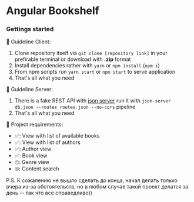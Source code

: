 # Angular Bookshelf
### Gettings started

🚀 Guideline Client:

  1. Clone repository itself via ```git clone [repository link]``` in your prefirable terminal or download with **.zip** format
  2. Install dependencies rather with ```yarn``` or ```npm install``` (```npm i```)
  3. From npm scripts run ```yarn start``` or ```npm start``` to serve application
  4. That's all what you need

🚀 Guideline Server:
  
  1. There is a fake REST API with [json server](https://github.com/typicode/json-server) run it with ```json-server db.json --routes routes.json --no-cors``` pipeline
  2. That's all what you need
  
🚀 Project requirements:
  
  * ✅: View with list of available books
  * ✅: View with list of authors
  * ✅: Author view
  * ✅: Book view
  * 🙄: Genre view
  * 🙄: Content search
  
  
  P.S. К сожалению не вышло сделать до конца, начал делать только вчера из-за обстоятельств, но в любом случае такой проект делатся за день -- так что все справедливо))
